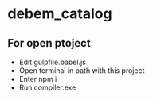 # debem_catalog

## For open ptoject 
- Edit gulpfile.babel.js
- Open terminal in path with this project
- Enter npm i
- Run compiler.exe